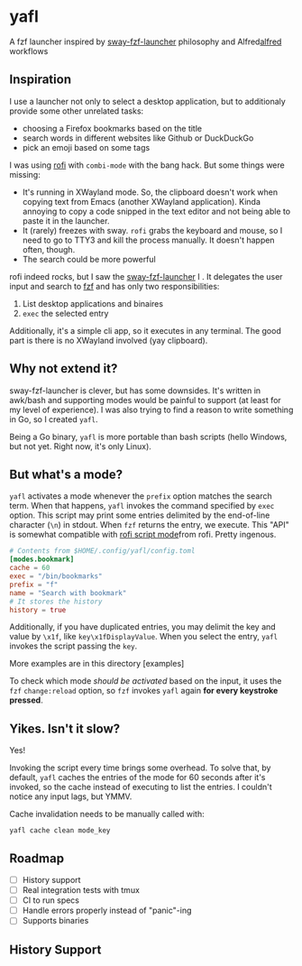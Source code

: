 # yafl

A fzf launcher inspired by [sway-fzf-launcher] philosophy and Alfred[alfred] workflows

## Inspiration

I use a launcher not only to select a desktop application, but to additionaly provide some other unrelated tasks:
- choosing a Firefox bookmarks based on the title
- search words in different websites like Github or DuckDuckGo
- pick an emoji based on some tags

I was using [rofi] with `combi-mode` with the bang hack. But some things were missing:

- It's running in XWayland mode. So, the clipboard doesn't work when copying text from Emacs (another XWayland application). Kinda annoying to copy a code snipped in the text editor and not being able to paste it in the launcher.
- It (rarely) freezes with sway. `rofi` grabs the keyboard and mouse, so I need to go to TTY3 and kill the process manually. It doesn't happen often, though.
- The search could be more powerful

rofi indeed rocks, but I saw the [sway-fzf-launcher] I .
It delegates the user input and search to [fzf] and has only two responsibilities:
1. List desktop applications and binaires
1. `exec` the selected entry

Additionally, it's a simple cli app, so it executes in any terminal. 
The good part is there is no XWayland involved (yay clipboard).

<!-- Portable -->
<!-- Extensible -->
<!-- Cache will be there after one minute -->

<!-- Fzf for searching -->
<!-- Shortcuts from the terminal, not a custom application -->

## Why not extend it?

sway-fzf-launcher is clever, but has some downsides.
It's written in awk/bash and supporting modes would be painful to support (at least for my level of experience).
I was also trying to find a reason to write something in Go, so I created `yafl`.

Being a Go binary, `yafl` is more portable than bash scripts (hello Windows, but not yet. Right now, it's only Linux).

## But what's a mode?

`yafl` activates a mode whenever the `prefix` option matches the search term.
When that happens, `yafl` invokes the command specified by `exec` option.
This script may print some entries delimited by the end-of-line character (`\n`) in stdout.
When `fzf` returns the entry, we execute. This "API" is somewhat compatible with [rofi script mode][rofi-script]from rofi. Pretty ingenous.

``` toml
# Contents from $HOME/.config/yafl/config.toml
[modes.bookmark]
cache = 60
exec = "/bin/bookmarks"
prefix = "f"
name = "Search with bookmark"
# It stores the history
history = true
```

<!-- Now type f and <space> and `yafl` invokes the script. It's heavily based on [rofi script mode][rofi-script], i.e., -->
<!-- apps returns entries in a line-delimiter. -->

Additionally, if you have duplicated entries, you may delimit the key and value by `\x1f`, like `key\x1fDisplayValue`.
When you select the entry, `yafl` invokes the script passing the `key`.

More examples are in this directory [examples]

<!-- `yafl` uses this option because it needs to check which mode will invoke -->

To check which mode _should be activated_ based on the input, it uses the `fzf` `change:reload` option, so `fzf` invokes `yafl` again **for every keystroke pressed**.

<!-- ## How does it work? -->

<!-- When you invoke `yafl` without any options, it: -->
<!-- 1. Reads all `.desktop` files -->
<!-- 1. Sends them to fzf -->
<!-- 1. You can use `fzf` to select the application you want -->
<!-- 1. If a prefix matches the mode, `yafl` invokes the scripts and populates the list with it instead -->
<!-- 1. After the entry is selected, the mode script is invoked with the key of the entry or the entry itself. -->


## Yikes. Isn't it slow?

Yes!

Invoking the script every time brings some overhead.
To solve that, by default, `yafl` caches the entries of the mode for 60 seconds after it's invoked, so the cache instead of executing to list the entries.
I couldn't notice any input lags, but YMMV.

Cache invalidation needs to be manually called with:

``` shell
yafl cache clean mode_key
```

## Roadmap
- [ ] History support
- [ ] Real integration tests with tmux
- [ ] CI to run specs
- [ ] Handle errors properly instead of "panic"-ing
- [ ] Supports binaries

## History Support

[fzf]: https://github.com/junegunn/fzf
[sway-fzf-launcher]: https://github.com/Biont/sway-launcher-desktop
[alfred]: https://www.alfredapp.com/
[rofi]: https://github.com/davatorium/rofi
[rofi-script]: https://davatorium.github.io/rofi/current/rofi-script.5/
[rofi-bang]: https://github.com/davatorium/rofi/blob/8155b2c476694e55452b14cbd15058d85df095db/doc/rofi.1.markdown?plain=1#L909-L911
